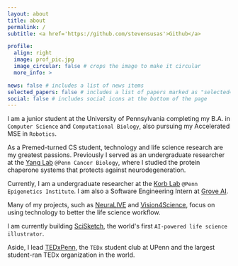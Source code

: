 ```yaml
---
layout: about
title: about
permalink: /
subtitle: <a href='https://github.com/stevensusas'>Github</a>

profile:
  align: right
  image: prof_pic.jpg
  image_circular: false # crops the image to make it circular
  more_info: >

news: false # includes a list of news items
selected_papers: false # includes a list of papers marked as "selected={true}"
social: false # includes social icons at the bottom of the page
---
```


I am a junior student at the University of Pennsylvania completing my B.A. in `Computer Science` and `Computational Biology`, also pursuing my Accelerated MSE in `Robotics`.

As a Premed-turned CS student, technology and life science research are my greatest passions. Previously I served as an undergraduate researcher at the [Yang Lab](https://www.med.upenn.edu/yanglab/) `@Penn Cancer Biology`, where I studied the protein chaperone systems that protects against neurodegeneration.

Currently, I am a undergraduate researcher at the [Korb Lab](https://www.korblab.com/) `@Penn Epigenetics Institute`. I am also a Software Engineering Intern at [Grove AI](https://grovetrials.com/).

Many of my projects, such as [NeuraLIVE](https://github.com/stevensusas/NeuraLIVE) and [Vision4Science](https://github.com/stevensusas/Vision4Science-HackPrinceton), focus on using technology to better the life science workflow.

I am currently building [SciSketch](https://github.com/stevensusas/SciSketch-Summer), the world's first `AI-powered life science illustrator`.

Aside, I lead [TEDxPenn](https://www.tedx-penn.com/), the `TEDx` student club at UPenn and the largest student-ran TEDx organization in the world.
